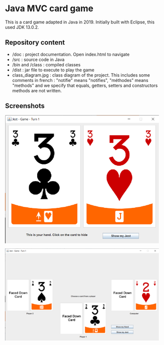 # Java MVC card game

This is a card game adapted in Java in 2019.
Initially built with Eclipse, this used JDK 13.0.2.

## Repository content

- /doc : project documentation. Open index.html to navigate
- /src : source code in Java
- /bin and /class : compiled classes
- /dist : jar file to execute to play the game
- class_diagram.jpg : class diagram of the project. This includes some comments in french : "notifie" means "notifies", "méthodes" means "methods" and we specify that equals, getters, setters and constructors methods are not written.

## Screenshots

![Screenshot 1](screenshot_1.png)

![Screenshot 2](screenshot_2.png)
